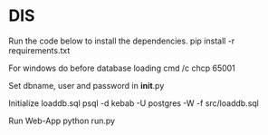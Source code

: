 # DIS

Run the code below to install the dependencies.
    pip install -r requirements.txt

For windows do before database loading
    cmd /c chcp 65001

Set dbname, user and password in __init__.py

Initialize loaddb.sql
    psql -d kebab -U postgres -W -f src/loaddb.sql

Run Web-App
    python run.py